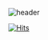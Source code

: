 ![header](https://capsule-render.vercel.app/api?type=waving&color=auto&height=300&section=header&text=LazyJun🥰&fontSize=90) 

[![Hits](https://hits.seeyoufarm.com/api/count/incr/badge.svg?url=https%3A%2F%2Fgithub.com%2Fjundm%2Fhit-counter&count_bg=%23FF0000&title_bg=%23000000&icon=&icon_color=%23E7E7E7&title=hits&edge_flat=false)](https://hits.seeyoufarm.com)

